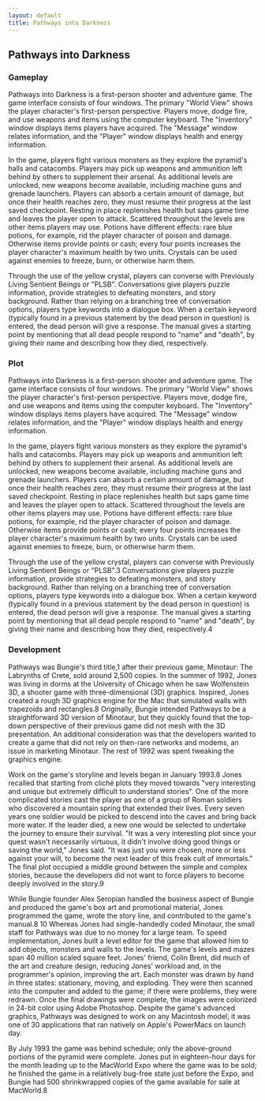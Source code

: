 ```yaml
---
layout: default
title: Pathways into Darkness
---
```


## Pathways into Darkness

### Gameplay
Pathways into Darkness is a first-person shooter and adventure game. The game interface consists of four windows. The primary "World View" shows the player character's first-person perspective. Players move, dodge fire, and use weapons and items using the computer keyboard. The "Inventory" window displays items players have acquired. The "Message" window relates information, and the "Player" window displays health and energy information. 

In the game, players fight various monsters as they explore the pyramid's halls and catacombs. Players may pick up weapons and ammunition left behind by others to supplement their arsenal. As additional levels are unlocked, new weapons become available, including machine guns and grenade launchers.  Players can absorb a certain amount of damage, but once their health reaches zero, they must resume their progress at the last saved checkpoint. Resting in place replenishes health but saps game time and leaves the player open to attack.  Scattered throughout the levels are other items players may use. Potions have different effects: rare blue potions, for example, rid the player character of poison and damage. Otherwise items provide points or cash; every four points increases the player character's maximum health by two units.  Crystals can be used against enemies to freeze, burn, or otherwise harm them. 

Through the use of the yellow crystal, players can converse with Previously Living Sentient Beings or "PLSB".  Conversations give players puzzle information, provide strategies to defeating monsters, and story background. Rather than relying on a branching tree of conversation options, players type keywords into a dialogue box. When a certain keyword (typically found in a previous statement by the dead person in question) is entered, the dead person will give a response. The manual gives a starting point by mentioning that all dead people respond to "name" and "death", by giving their name and describing how they died, respectively. 

### Plot

Pathways into Darkness is a first-person shooter and adventure game. The game interface consists of four windows. The primary "World View" shows the player character's first-person perspective. Players move, dodge fire, and use weapons and items using the computer keyboard. The "Inventory" window displays items players have acquired. The "Message" window relates information, and the "Player" window displays health and energy information. 

In the game, players fight various monsters as they explore the pyramid's halls and catacombs. Players may pick up weapons and ammunition left behind by others to supplement their arsenal. As additional levels are unlocked, new weapons become available, including machine guns and grenade launchers.  Players can absorb a certain amount of damage, but once their health reaches zero, they must resume their progress at the last saved checkpoint. Resting in place replenishes health but saps game time and leaves the player open to attack.  Scattered throughout the levels are other items players may use. Potions have different effects: rare blue potions, for example, rid the player character of poison and damage. Otherwise items provide points or cash; every four points increases the player character's maximum health by two units.  Crystals can be used against enemies to freeze, burn, or otherwise harm them. 

Through the use of the yellow crystal, players can converse with Previously Living Sentient Beings or "PLSB".3  Conversations give players puzzle information, provide strategies to defeating monsters, and story background. Rather than relying on a branching tree of conversation options, players type keywords into a dialogue box. When a certain keyword (typically found in a previous statement by the dead person in question) is entered, the dead person will give a response. The manual gives a starting point by mentioning that all dead people respond to "name" and "death", by giving their name and describing how they died, respectively.4 

### Development

Pathways was Bungie's third title,1  after their previous game, Minotaur: The Labrynths of Crete, sold around 2,500 copies. In the summer of 1992, Jones was living in dorms at the University of Chicago when he saw Wolfenstein 3D, a shooter game with three-dimensional (3D) graphics. Inspired, Jones created a rough 3D graphics engine for the Mac that simulated walls with trapezoids and rectangles.8  Originally, Bungie intended Pathways to be a straightforward 3D version of Minotaur, but they quickly found that the top-down perspective of their previous game did not mesh with the 3D presentation. An additional consideration was that the developers wanted to create a game that did not rely on then-rare networks and modems, an issue in marketing Minotaur.  The rest of 1992 was spent tweaking the graphics engine. 

Work on the game's storyline and levels began in January 1993.8 Jones recalled that starting from cliché plots they moved towards "very interesting and unique but extremely difficult to understand stories". One of the more complicated stories cast the player as one of a group of Roman soldiers who discovered a mountain spring that extended their lives. Every seven years one soldier would be picked to descend into the caves and bring back more water. If the leader died, a new one would be selected to undertake the journey to ensure their survival. "It was a very interesting plot since your quest wasn't necessarily virtuous, it didn't involve doing good things or saving the world," Jones said. "It was just you were chosen, more or less against your will, to become the next leader of this freak cult of immortals." The final plot occupied a middle ground between the simple and complex stories, because the developers did not want to force players to become deeply involved in the story.9 

While Bungie founder Alex Seropian handled the business aspect of Bungie and produced the game's box art and promotional material, Jones programmed the game, wrote the story line, and contributed to the game's manual.8 10  Whereas Jones had single-handedly coded Minotaur, the small staff for Pathways was due to no money for a large team.  To speed implementation, Jones built a level editor for the game that allowed him to add objects, monsters and walls to the levels.  The game's levels and mazes span 40 million scaled square feet.  Jones' friend, Colin Brent, did much of the art and creature design, reducing Jones' workload and, in the programmer's opinion, improving the art.  Each monster was drawn by hand in three states: stationary, moving, and exploding. They were then scanned into the computer and added to the game; if there were problems, they were redrawn. Once the final drawings were complete, the images were colorized in 24-bit color using Adobe Photoshop.  Despite the game's advanced graphics, Pathways was designed to work on any Macintosh model; it was one of 30 applications that ran natively on Apple's PowerMacs on launch day. 

By July 1993 the game was behind schedule; only the above-ground portions of the pyramid were complete. Jones put in eighteen-hour days for the month leading up to the MacWorld Expo where the game was to be sold; he finished the game in a relatively bug-free state just before the Expo, and Bungie had 500 shrinkwrapped copies of the game available for sale at MacWorld.8 


